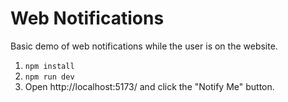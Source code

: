 # Web Notifications

Basic demo of web notifications while the user is on the website.

1. `npm install`
2. `npm run dev`
3. Open http://localhost:5173/ and click the "Notify Me" button.

